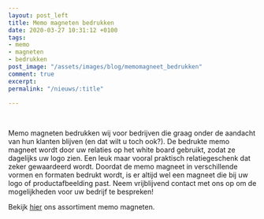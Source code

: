 ```yaml
---
layout: post_left
title: Memo magneten bedrukken
date: 2020-03-27 10:31:12 +0100
tags:
- memo
- magneten
- bedrukken
post_image: "/assets/images/blog/memomagneet_bedrukken"
comment: true
excerpt: 
permalink: "/nieuws/:title"

---
```

<br>  
<p>Memo magneten bedrukken wij voor bedrijven die graag onder de aandacht van hun klanten blijven (en dat wilt u toch ook?). De bedrukte memo magneet wordt door uw relaties op het white board gebruikt, zodat ze dagelijks uw logo zien. Een leuk maar vooral praktisch relatiegeschenk dat zeker gewaardeerd wordt. Doordat de memo magneet in verschillende vormen en formaten bedrukt wordt, is er altijd wel een magneet die bij uw logo of productafbeelding past. Neem vrijblijvend contact met ons op om de mogelijkheden voor uw bedrijf te bespreken!</p> <p>Bekijk <a class="blue" title="memo magneten bedrukken" href="magneten-bedrukken-met-logo">hier</a> ons assortiment memo magneten.</p>